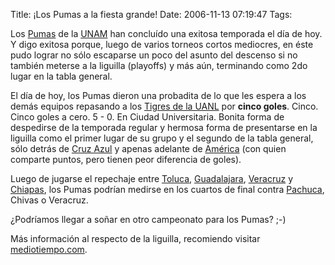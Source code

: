 Title: ¡Los Pumas a la fiesta grande!
Date: 2006-11-13 07:19:47
Tags: 

<p>Los <a href="http://www.pumasunam.com.mx">Pumas</a> de la <a href="http://www.unam.mx">UNAM</a> han concluído una exitosa temporada el día de hoy. Y digo exitosa porque, luego de varios torneos cortos mediocres, en éste pudo lograr no sólo escaparse un poco del asunto del descenso si no también meterse a la liguilla (playoffs) y más aún, terminando como 2do lugar en la tabla general.</p>

<p>El día de hoy, los Pumas dieron una probadita de lo que les espera a los demás equipos repasando a los <a href="http://en.wikipedia.org/wiki/UANL_Tigres">Tigres de la UANL</a> por <strong>cinco goles</strong>. Cinco. Cinco goles a cero. 5 - 0. En Ciudad Universitaria. Bonita forma de despedirse de la temporada regular y hermosa forma de presentarse en la liguilla como el primer lugar de su grupo y el segundo de la tabla general, sólo detrás de <a href="http://en.wikipedia.org/wiki/Club_Deportivo_Cruz_Azul">Cruz Azul</a> y apenas adelante de <a href="http://en.wikipedia.org/wiki/Club_Am%C3%A9rica">América</a> (con quien comparte puntos, pero tienen peor diferencia de goles).</p>

<p>Luego de jugarse el repechaje entre <a href="http://en.wikipedia.org/wiki/Club_Toluca">Toluca</a>, <a href="http://en.wikipedia.org/wiki/Chivas_de_Guadalajara">Guadalajara</a>, <a href="http://es.wikipedia.org/wiki/Tiburones_Rojos_de_Veracruz">Veracruz</a> y <a href="http://en.wikipedia.org/wiki/Jaguares_de_Chiapas">Chiapas</a>, los Pumas podrían medirse en los cuartos de final contra <a href="http://en.wikipedia.org/wiki/CF_Pachuca">Pachuca</a>, Chivas o Veracruz.</p>

<p>¿Podríamos llegar a soñar en otro campeonato para los Pumas? ;-)</p>

<p>Más información al respecto de la liguilla, recomiendo visitar <a href="http://www.mediotiempo.com/noticia.php?id_noticia=28822">mediotiempo.com</a>.</p>
